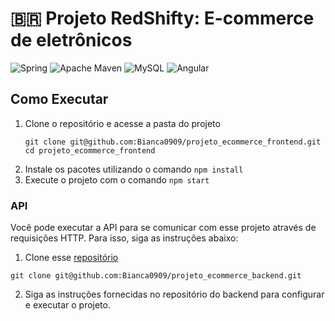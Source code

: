  # 🇧🇷 Projeto RedShifty: E-commerce de eletrônicos
![Spring](https://img.shields.io/badge/spring-%236DB33F.svg?style=for-the-badge&logo=spring&logoColor=white)
![Apache Maven](https://img.shields.io/badge/Apache%20Maven-C71A36?style=for-the-badge&logo=Apache%20Maven&logoColor=white)
![MySQL](https://img.shields.io/badge/mysql-%2300f.svg?style=for-the-badge&logo=mysql&logoColor=white)
![Angular](https://img.shields.io/badge/angular-%23DD0031.svg?style=for-the-badge&logo=angular&logoColor=white)

## Como Executar

1. Clone o repositório e acesse a pasta do projeto
   ```shell
   git clone git@github.com:Bianca0909/projeto_ecommerce_frontend.git
   cd projeto_ecommerce_frontend
    ```
2. Instale os pacotes utilizando o comando `npm install`
3. Execute o projeto com o comando `npm start`

### API

Você pode executar a API para se comunicar com esse projeto através de requisições HTTP. Para isso, siga as instruções abaixo:
1. Clone esse [repositório](https://github.com/Bianca0909/projeto_ecommerce_backend)
```
git clone git@github.com:Bianca0909/projeto_ecommerce_backend.git
```
2. Siga as instruções fornecidas no repositório do backend para configurar e executar o projeto.
